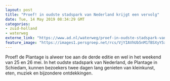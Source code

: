 ```yaml
---
layout: post
title: "Proef! in oudste stadspark van Nederland krijgt een vervolg"
date: Tue, 14 May 2019 08:34:29 GMT
categories: 
- zuid-holland 
- waterweg 
externe_link: "https://www.ad.nl/waterweg/proef-in-oudste-stadspark-van-nederland-krijgt-een-vervolg~a50180d2/"
feature_image: "https://images1.persgroep.net/rcs/VjYIAVhUb5nM1fBSXyY5x4reWJE/diocontent/107295565/_fitwidth/400/?appId=21791a8992982cd8da851550a453bd7f&quality=0.7"
---
```


Proef! de Plantage is alweer toe aan de derde editie en wel in het weekend van 25 en 26 mei. In het oudste stadspark van Nederland, de Plantage in Schiedam, kunnen bezoekers twee dagen lang genieten van kleinkunst, eten, muziek en bijzondere ontdekkingen.

